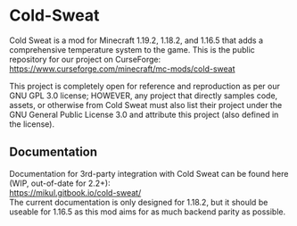 # Cold-Sweat
Cold Sweat is a mod for Minecraft 1.19.2, 1.18.2, and 1.16.5 that adds a comprehensive temperature system to the game. This is the public repository for our project on CurseForge:  
https://www.curseforge.com/minecraft/mc-mods/cold-sweat  
  
This project is completely open for reference and reproduction as per our GNU GPL 3.0 license; HOWEVER, any project that directly samples code, assets, or otherwise from Cold Sweat must also list their project under the GNU General Public License 3.0 and attribute this project (also defined in the license).

## Documentation
Documentation for 3rd-party integration with Cold Sweat can be found here (WIP, out-of-date for 2.2+):  
https://mikul.gitbook.io/cold-sweat/  
The current documentation is only designed for 1.18.2, but it should be useable for 1.16.5 as this mod aims for as much backend parity as possible.
